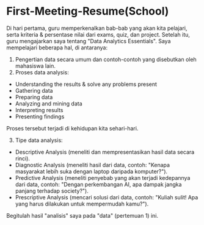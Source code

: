 # First-Meeting-Resume(School)
Di hari pertama, guru memperkenalkan bab-bab yang akan kita pelajari, serta kriteria & persentase nilai dari exams, quiz, dan project. Setelah itu, guru mengajarkan saya tentang "Data Analytics Essentials". Saya mempelajari beberapa hal, di antaranya:
1) Pengertian data secara umum dan contoh-contoh yang disebutkan oleh mahasiswa lain.
2) Proses data analysis:
- Understanding the results & solve any problems present
- Gathering data
- Preparing data
- Analyzing and mining data
- Interpreting results
- Presenting findings

Proses tersebut terjadi di kehidupan kita sehari-hari.

3) Tipe data analysis:
- Descriptive Analysis (meneliti dan mempresentasikan hasil data secara rinci).
- Diagnostic Analysis (meneliti hasil dari data, contoh: "Kenapa masyarakat lebih suka dengan laptop daripada komputer?").
- Predictive Analysis (meneliti penyebab yang akan terjadi kedepannya dari data, contoh: "Dengan perkembangan AI, apa dampak jangka panjang terhadap society?").
- Prescriptive Analysis (mencari solusi dari data, contoh: "Kuliah sulit! Apa yang harus dilakukan untuk mempermudah kamu?").

Begitulah hasil "analisis" saya pada "data" (pertemuan 1) ini.
